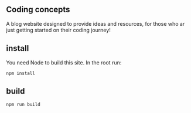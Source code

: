 ## Coding concepts

A blog website designed to provide ideas and resources, for those who ar just getting started on their coding journey!

## install

You need Node to build this site. In the root run:
```
npm install
```

## build
```
npm run build
```
